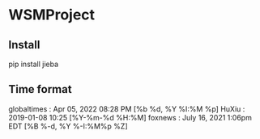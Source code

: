 # WSMProject

## Install
pip install jieba
## Time format
globaltimes : Apr 05, 2022 08:28 PM [%b %d, %Y %I:%M %p]
HuXiu : 2019-01-08 10:25 [%Y-%m-%d %H:%M]
foxnews : July 16, 2021 1:06pm EDT [%B %-d, %Y %-I:%M%p %Z]